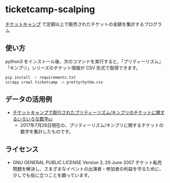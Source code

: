 # ticketcamp-scalping
[チケットキャンプ](https://ticketcamp.net) で定額以上で販売されたチケットの金額を集計するプログラム

## 使い方
python3 をインストール後、次のコマンドを実行すると、「プリティーリズム」「キンプリ」シリーズのチケット情報が CSV 形式で取得できます。
```sh
pip install -r requirements.txt
scrapy crawl ticketcamp -o prettyrhythm.csv
```

## データの活用例
- [チケットキャンプで取引されたプリティーリズム/キンプリのチケットに関するいろいろな数字💴](https://docs.google.com/spreadsheets/d/1daM1WO5JkqrsLcTQziEpXz5Dx30k2pIp3X35jHU5JYc/edit?usp=sharing)
  - 2017年7月28日現在の、プリティーリズム/キンプリに関するチケットの数字を集計したものです。

## ライセンス
- GNU GENERAL PUBLIC LICENSE Version 3, 29 June 2007
チケット転売問題を解決し、さまざまなイベントの出演者・参加者の利益を守るために、少しでも役に立つことを願っています。
